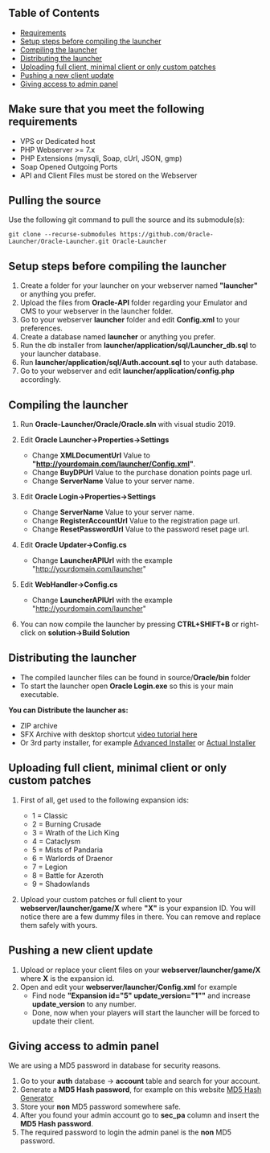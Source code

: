 ## Table of Contents

- [Requirements](#Requirements) 
- [Setup steps before compiling the launcher](#Setup-steps-before-compiling-the-launcher) 
- [Compiling the launcher](#Compiling-the-launcher) 
- [Distributing the launcher](#Distributing-the-launcher) 
- [Uploading full client, minimal client or only custom patches](#uploading-full-client-minimal-client-or-only-custom-patches) 
- [Pushing a new client update](#Pushing-a-new-client-update)  
- [Giving access to admin panel](#Giving-access-to-admin-panel)  

## Make sure that you meet the following requirements
- VPS or Dedicated host
- PHP Webserver >= 7.x
- PHP Extensions (mysqli, Soap, cUrl, JSON, gmp)
- Soap Opened Outgoing Ports
- API and Client Files must be stored on the Webserver

## Pulling the source
Use the following git command to pull the source and its submodule(s):
```git
git clone --recurse-submodules https://github.com/Oracle-Launcher/Oracle-Launcher.git Oracle-Launcher
```

## Setup steps before compiling the launcher
 1. Create a folder for your launcher on your webserver named **"launcher"** or anything you prefer.
 2. Upload the files from **Oracle-API** folder regarding your Emulator and CMS to your webserver in the launcher folder.
 3. Go to your webserver **launcher** folder and edit **Config.xml** to your preferences.
 4. Create a database named **launcher** or anything you prefer.
 5. Run the db installer from **launcher/application/sql/Launcher_db.sql** to your launcher database.
 6. Run **launcher/application/sql/Auth.account.sql** to your auth database.
 7. Go to your webserver and edit **launcher/application/config.php** accordingly.

## Compiling the launcher
 1. Run **Oracle-Launcher/Oracle/Oracle.sln** with visual studio 2019.

 3. Edit **Oracle Launcher->Properties->Settings**
    - Change **XMLDocumentUrl** Value to **"http://yourdomain.com/launcher/Config.xml"**.
    - Change **BuyDPUrl** Value to the purchase donation points page url.
    - Change **ServerName** Value to your server name.

 4. Edit **Oracle Login->Properties->Settings**
    - Change **ServerName** Value to your server name.
    - Change **RegisterAccountUrl** Value to the registration page url.
    - Change **ResetPasswordUrl** Value to the password reset page url.

 5. Edit **Oracle Updater->Config.cs**
    - Change **LauncherAPIUrl** with the example "http://yourdomain.com/launcher"

 6. Edit **WebHandler->Config.cs**
    - Change **LauncherAPIUrl** with the example "http://yourdomain.com/launcher"

 7. You can now compile the launcher by pressing **CTRL+SHIFT+B** or right-click on **solution->Build Solution**

## Distributing the launcher
 - The compiled launcher files can be found in source/**Oracle/bin** folder
 - To start the launcher open **Oracle Login.exe** so this is your main executable.

**You can Distribute the launcher as:**
   - ZIP archive
   - SFX Archive with desktop shortcut [video tutorial here](https://www.youtube.com/watch?v=koFeRlOuZgw)
   - Or 3rd party installer, for example [Advanced Installer](https://www.advancedinstaller.com/download.html) or [Actual Installer](https://www.actualinstaller.com/)

## Uploading full client, minimal client or only custom patches
 1. First of all, get used to the following expansion ids:
    - 1 = Classic
    - 2 = Burning Crusade
    - 3 = Wrath of the Lich King
    - 4 = Cataclysm
    - 5 = Mists of Pandaria
    - 6 = Warlords of Draenor
    - 7 = Legion
    - 8 = Battle for Azeroth
    - 9 = Shadowlands
 
 2. Upload your custom patches or full client to your **webserver/launcher/game/X** where **"X"** is your expansion ID. 
 You will notice there are a few dummy files in there. You can remove and replace them safely with yours.

## Pushing a new client update
 1. Upload or replace your client files on your **webserver/launcher/game/X** where **X** is the expansion id.
 2. Open and edit your **webserver/launcher/Config.xml** for example
    - Find node **"Expansion id="5" update_version="1""** and increase **update_version** to any number.
    - Done, now when your players will start the launcher will be forced to update their client.

## Giving access to admin panel
We are using a MD5 password in database for security reasons.
 1. Go to your **auth** database -> **account** table and search for your account.
 2. Generate a **MD5 Hash password**, for example on this website [MD5 Hash Generator](https://www.md5hashgenerator.com/)
 3. Store your **non** MD5 password somewhere safe.
 4. After you found your admin account go to **sec_pa** column and insert the **MD5 Hash password**.
 5. The required password to login the admin panel is the **non** MD5 password.
